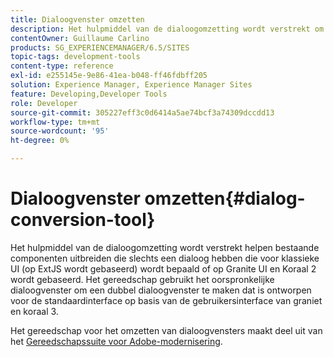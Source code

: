 ```yaml
---
title: Dialoogvenster omzetten
description: Het hulpmiddel van de dialoogomzetting wordt verstrekt om u te helpen bestaande componenten uitbreiden die slechts een dialoog voor klassieke UI hebben bepaald
contentOwner: Guillaume Carlino
products: SG_EXPERIENCEMANAGER/6.5/SITES
topic-tags: development-tools
content-type: reference
exl-id: e255145e-9e86-41ea-b048-ff46fdbff205
solution: Experience Manager, Experience Manager Sites
feature: Developing,Developer Tools
role: Developer
source-git-commit: 305227eff3c0d6414a5ae74bcf3a74309dccdd13
workflow-type: tm+mt
source-wordcount: '95'
ht-degree: 0%

---
```


# Dialoogvenster omzetten{#dialog-conversion-tool}

Het hulpmiddel van de dialoogomzetting wordt verstrekt helpen bestaande componenten uitbreiden die slechts een dialoog hebben die voor klassieke UI (op ExtJS wordt gebaseerd) wordt bepaald of op Granite UI en Koraal 2 wordt gebaseerd. Het gereedschap gebruikt het oorspronkelijke dialoogvenster om een dubbel dialoogvenster te maken dat is ontworpen voor de standaardinterface op basis van de gebruikersinterface van graniet en koraal 3.

Het gereedschap voor het omzetten van dialoogvensters maakt deel uit van het [Gereedschapssuite voor Adobe-modernisering](modernization-tools.md).

